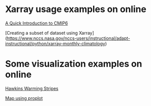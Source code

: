 # Xarray usage examples on online

[A Quick Introduction to CMIP6](https://towardsdatascience.com/a-quick-introduction-to-cmip6-e017127a49d3)

[Creating a subset of dataset using Xarray] (https://www.nccs.nasa.gov/nccs-users/instructional/adapt-instructional/python/xarray-monthly-climatology)


# Some visualization examples on online

[Hawkins Warming Stripes](https://towardsdatascience.com/climate-heatmaps-made-easy-6ec5be0be6ff)

[Map using proplot](https://towardsdatascience.com/a-quick-introduction-to-cmip6-e017127a49d3)
